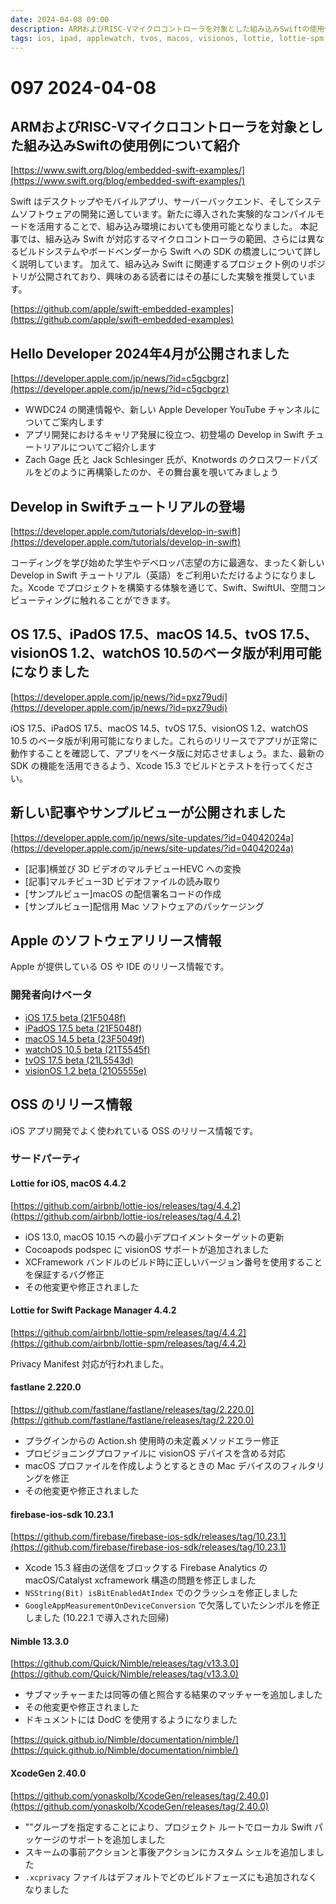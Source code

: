 ```yaml
---
date: 2024-04-08 09:00
description: ARMおよびRISC-Vマイクロコントローラを対象とした組み込みSwiftの使用例について紹介、Hello Developer 2024年4月が公開されました、Develop in Swiftチュートリアルの登場、ほか
tags: ios, ipad, applewatch, tvos, macos, visionos, lottie, lottie-spm, fastlane, firebase-ios-sdk, nimble, xcode-gen
---
```

# 097 2024-04-08

## ARMおよびRISC-Vマイクロコントローラを対象とした組み込みSwiftの使用例について紹介

[https://www.swift.org/blog/embedded-swift-examples/](https://www.swift.org/blog/embedded-swift-examples/)

Swift はデスクトップやモバイルアプリ、サーバーバックエンド、そしてシステムソフトウェアの開発に適しています。新たに導入された実験的なコンパイルモードを活用することで、組み込み環境においても使用可能となりました。
本記事では、組み込み Swift が対応するマイクロコントローラの範囲、さらには異なるビルドシステムやボードベンダーから Swift への SDK の橋渡しについて詳しく説明しています。
加えて、組み込み Swift に関連するプロジェクト例のリポジトリが公開されており、興味のある読者にはその基にした実験を推奨しています。

[https://github.com/apple/swift-embedded-examples](https://github.com/apple/swift-embedded-examples)

## Hello Developer 2024年4月が公開されました

[https://developer.apple.com/jp/news/?id=c5gcbgrz](https://developer.apple.com/jp/news/?id=c5gcbgrz)

- WWDC24 の関連情報や、新しい Apple Developer YouTube チャンネルについてご案内します
- アプリ開発におけるキャリア発展に役立つ、初登場の Develop in Swift チュートリアルについてご紹介します
- Zach Gage 氏と Jack Schlesinger 氏が、Knotwords のクロスワードパズルをどのように再構築したのか、その舞台裏を覗いてみましょう

## Develop in Swiftチュートリアルの登場

[https://developer.apple.com/tutorials/develop-in-swift](https://developer.apple.com/tutorials/develop-in-swift)

コーディングを学び始めた学生やデベロッパ志望の方に最適な、まったく新しい Develop in Swift チュートリアル（英語）をご利用いただけるようになりました。Xcode でプロジェクトを構築する体験を通じて、Swift、SwiftUI、空間コンピューティングに触れることができます。

## OS 17.5、iPadOS 17.5、macOS 14.5、tvOS 17.5、visionOS 1.2、watchOS 10.5のベータ版が利用可能になりました

[https://developer.apple.com/jp/news/?id=pxz79udi](https://developer.apple.com/jp/news/?id=pxz79udi)

iOS 17.5、iPadOS 17.5、macOS 14.5、tvOS 17.5、visionOS 1.2、watchOS 10.5 のベータ版が利用可能になりました。これらのリリースでアプリが正常に動作することを確認して、アプリをベータ版に対応させましょう。また、最新の SDK の機能を活用できるよう、Xcode 15.3 でビルドとテストを行ってください。

## 新しい記事やサンプルビューが公開されました

[https://developer.apple.com/jp/news/site-updates/?id=04042024a](https://developer.apple.com/jp/news/site-updates/?id=04042024a)


- [記事]横並び 3D ビデオのマルチビューHEVC への変換
- [記事]マルチビュー3D ビデオファイルの読み取り
- [サンプルビュー]macOS の配信署名コードの作成
- [サンプルビュー]配信用 Mac ソフトウェアのパッケージング

## Apple のソフトウェアリリース情報

Apple が提供している OS や IDE のリリース情報です。

### 開発者向けベータ

- [iOS 17.5 beta (21F5048f)](https://developer.apple.com/news/releases/?id=04022024f)
- [iPadOS 17.5 beta (21F5048f)](https://developer.apple.com/news/releases/?id=04022024e) 
- [macOS 14.5 beta (23F5049f)](https://developer.apple.com/news/releases/?id=04022024d)
- [watchOS 10.5 beta (21T5545f)](https://developer.apple.com/news/releases/?id=04022024a)
- [tvOS 17.5 beta (21L5543d)](https://developer.apple.com/news/releases/?id=04022024c)
- [visionOS 1.2 beta (21O5555e)](https://developer.apple.com/news/releases/?id=04022024b)

## OSS のリリース情報

iOS アプリ開発でよく使われている OSS のリリース情報です。

### サードパーティ

#### Lottie for iOS, macOS 4.4.2

[https://github.com/airbnb/lottie-ios/releases/tag/4.4.2](https://github.com/airbnb/lottie-ios/releases/tag/4.4.2)

- iOS 13.0, macOS 10.15 への最小デプロイメントターゲットの更新
- Cocoapods podspec に visionOS サポートが追加されました
- XCFramework バンドルのビルド時に正しいバージョン番号を使用することを保証するバグ修正
- その他変更や修正されました

#### Lottie for Swift Package Manager 4.4.2

[https://github.com/airbnb/lottie-spm/releases/tag/4.4.2](https://github.com/airbnb/lottie-spm/releases/tag/4.4.2)

Privacy Manifest 対応が行われました。

#### fastlane 2.220.0

[https://github.com/fastlane/fastlane/releases/tag/2.220.0](https://github.com/fastlane/fastlane/releases/tag/2.220.0)

- プラグインからの Action.sh 使用時の未定義メソッドエラー修正
- プロビジョニングプロファイルに visionOS デバイスを含める対応
- macOS プロファイルを作成しようとするときの Mac デバイスのフィルタリングを修正
- その他変更や修正されました

#### firebase-ios-sdk 10.23.1

[https://github.com/firebase/firebase-ios-sdk/releases/tag/10.23.1](https://github.com/firebase/firebase-ios-sdk/releases/tag/10.23.1)

- Xcode 15.3 経由の送信をブロックする Firebase Analytics の macOS/Catalyst xcframework 構造の問題を修正しました
- `NSString(Bit) isBitEnabledAtIndex` でのクラッシュを修正しました
- `GoogleAppMeasurementOnDeviceConversion` で欠落していたシンボルを修正しました (10.22.1 で導入された回帰)

#### Nimble 13.3.0

[https://github.com/Quick/Nimble/releases/tag/v13.3.0](https://github.com/Quick/Nimble/releases/tag/v13.3.0)

- サブマッチャーまたは同等の値と照合する結果のマッチャーを追加しました
- その他変更や修正されました
- ドキュメントには DodC を使用するようになりました

[https://quick.github.io/Nimble/documentation/nimble/](https://quick.github.io/Nimble/documentation/nimble/)

#### XcodeGen 2.40.0

[https://github.com/yonaskolb/XcodeGen/releases/tag/2.40.0](https://github.com/yonaskolb/XcodeGen/releases/tag/2.40.0)

- ""グループを指定することにより、プロジェクト ルートでローカル Swift パッケージのサポートを追加しました
- スキームの事前アクションと事後アクションにカスタム シェルを追加しました
- `.xcprivacy` ファイルはデフォルトでどのビルドフェーズにも追加されなくなりました
